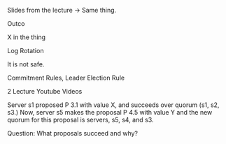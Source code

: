 Slides from the lecture
-> Same thing. 


Outco

X in the thing

Log Rotation


It is not safe. 


Commitment Rules, Leader Election Rule

2 Lecture Youtube Videos


Server s1 proposed P 3.1 with value X, and succeeds over quorum (s1, s2, s3.) Now, server s5 makes the proposal P 4.5 with value Y and the new quorum for this proposal is servers, s5, s4, and s3.

Question: What proposals succeed and why?
